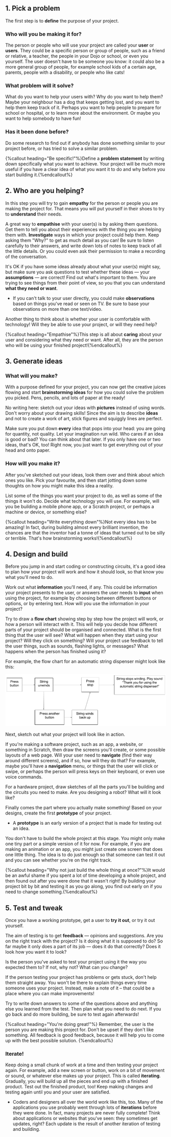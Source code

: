 ## 1. Pick a problem

The first step is to **define** the purpose of your project.

### Who will you be making it for?

The person or people who will use your project are called your **user** or **users**. They could be a specific person or group of people, such as a friend or relative, a teacher, the people in your Dojo or school, or even you yourself. The user doesn't have to be someone you know: it could also be a more general group of people, for example school kids of a certain age, parents, people with a disability, or people who like cats!

### What problem will it solve?
What do you want to help your users with? Why do you want to help them? Maybe your neighbour has a dog that keeps getting lost, and you want to help them keep track of it. Perhaps you want to help people to prepare for school or hospital, or to learn more about the environment. Or maybe you want to help somebody to have fun!

### Has it been done before?
Do some research to find out if anybody has done something similar to your project before, or has tried to solve a similar problem. 
 
{%callout heading="Be specific!"%}Define a <b>problem statement</b> by writing down specifically what you want to achieve. Your project will be much more useful if you have a clear idea of what you want it to do and why before you start building it.{%endcallout%}

## 2. Who are you helping?

In this step you will try to gain **empathy** for the person or people you are making the project for. That means you will put yourself in their shoes to try to **understand** their needs. 

A great way to **empathise** with your user(s) is by asking them questions. Get them to tell you about their experiences with the thing you are helping them with. **Investigate** ways in which your project could help them. Keep asking them "Why?" to get as much detail as you can! Be sure to listen carefully to their answers, and write down lots of notes to keep track of all the little details. Or you could even ask their permission to make a recording of the conversation.

It's OK if you have some ideas already about what your user(s) might say, but make sure you ask questions to test whether these ideas — your **assumptions** — are correct! Find out what's important to them. You are trying to see things from their point of view, so you that you can understand **what they need or want**.

* If you can't talk to your user directly, you could make **observations** based on things you've read or seen on TV. Be sure to base your observations on more than one text/video.

Another thing to think about is whether your user is comfortable with technology! Will they be able to use your project, or will they need help?
 
{%callout heading="Empathise"%}This step is all about <b>caring</b> about your user and considering what they need or want. After all, they are the person who will be using your finished project!{%endcallout%}
 
## 3. Generate ideas

### What will you make?
With a purpose defined for your project, you can now get the creative juices flowing and start **brainstorming ideas** for how you could solve the problem you picked. Pens, pencils, and lots of paper at the ready! 
 
No writing here: sketch out your ideas with **pictures** instead of using words. Don't worry about your drawing skills! Since the aim is to describe **ideas** and not to create a work of art, stick figures and squiggly lines are perfect.
 
Make sure you put down **every** idea that pops into your head: you are going for quantity, not quality. Let your imagination run wild. Who cares if an idea is good or bad? You can think about that later. If you only have one or two ideas, that's OK, too! Right now, you just want to get everything out of your head and onto paper.

### How will you make it?
After you've sketched out your ideas, look them over and think about which ones you like. Pick your favourite, and then start jotting down some thoughts on how you might make this idea a reality.

List some of the things you want your project to do, as well as some of the things it won't do. Decide what technology you will use. For example, will you be building a mobile phone app, or a Scratch project, or perhaps a machine or device, or something else?
 
{%callout heading="Write everything down"%}Not every idea has to be amazing! In fact, during building almost every brilliant invention, the chances are that the inventor had a tonne of ideas that turned out to be silly or terrible. That's how brainstorming works!{%endcallout%}

## 4. Design and build

Before you jump in and start coding or constructing circuits, it's a good idea to plan how your project will work and how it should look, so that know you what you'll need to do. 

Work out what **information** you'll need, if any. This could be information your project presents to the user, or answers the user needs to **input** when using the project, for example by choosing between different buttons or options, or by entering text. How will you use the information in your project?

Try to draw a **flow chart** showing step by step how the project will work, or how a person will interact with it. This will help you decide how different parts of your project should be organised and connected. What is the first thing that the user will see? What will happen when they start using your project? Will they click on something? Will your project use feedback to tell the user things, such as sounds, flashing lights, or messages? What happens when the person has finished using it?

For example, the flow chart for an automatic string dispenser might look like this:

![](assets/FlowChartExample.png)

Next, sketch out what your project will look like in action. 
 
If you're making a software project, such as an app, a website, or something in Scratch, then draw the screens you'll create, or some possible layouts of a web page. Will your user need to **navigate** \(find their way around different screens\), and if so, how will they do that? For example, maybe you'll have a **navigation** menu, or things that the user will click or swipe, or perhaps the person will press keys on their keyboard, or even use voice commands.
 
For a hardware project, draw sketches of all the parts you'll be building and the circuits you need to make. Are you designing a robot? What will it look like? 
 
Finally comes the part where you actually make something! Based on your designs, create the first **prototype** of your project.

* A **prototype** is an early version of a project that is made for testing out an idea.
 
You don't have to build the whole project at this stage. You might only make one tiny part or a simple version of it for now. For example, if you are making an animation or an app, you might just create one screen that does one little thing. The idea is to do just enough so that someone can test it out and you can see whether you're on the right track.

{%callout heading="Why not just build the whole thing at once?"%}It would be an awful shame if you spent a lot of time developing a whole project, and then found out after you were done that it wasn't right! By building your project bit by bit and testing it as you go along, you find out early on if you need to change something.{%endcallout%}

## 5. Test and tweak

Once you have a working prototype, get a user to **try it out**, or try it out yourself. 
 
The aim of testing is to get **feedback** — opinions and suggestions. Are you on the right track with the project? Is it doing what it is supposed to do? So far maybe it only does a part of its job — does it do that correctly? Does it look how you want it to look? 
 
Is the person you've asked to test your project using it the way you expected them to? If not, why not? What can you change?
 
If the person testing your project has problems or gets stuck, don't help them straight away. You won't be there to explain things every time someone uses your project. Instead, make a note of it – that could be a place where you can make improvements!

Try to write down answers to some of the questions above and anything else you learned from the test. Then plan what you need to do next. If you go back and do more building, be sure to test again afterwards!

{%callout heading="You're doing great!"%} Remember, the user is the person you are making this project for. Don't be upset if they don't like something. All feedback is good feedback, because it will help you to come up with the best possible solution. {%endcallout%}

### Iterate!
Keep doing a small chunk of work at a time and then testing your project again. For example, add a new screen or button, work on a bit of movement or sound, or whatever else makes up your project. This is called **iterating**. Gradually, you will build up all the pieces and end up with a finished product. Test out the finished product, too! Keep making changes and testing again until you and your user are satisfied.

* Coders and designers all over the world work like this, too. Many of the applications you use probably went through lots of **iterations** before they were done. In fact, many projects are never fully complete! Think about applications or websites that you've seen: they sometimes get updates, right? Each update is the result of another iteration of testing and building.
